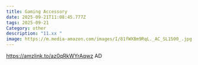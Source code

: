 ```yaml
---
title: Gaming Accessory
date: 2025-09-21T11:08:45.777Z
tags: 2025-09-21
Category: other
description: "11.xx "
image: https://m.media-amazon.com/images/I/81fWXBm9RqL._AC_SL1500_.jpg
---
```

https://amzlink.to/az0qRkWYrAqwz
AD